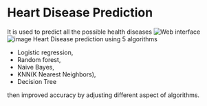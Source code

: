 # Heart Disease Prediction 
It is used to predict all the possible health diseases
![Web interface](https://user-images.githubusercontent.com/103506834/175903501-d27e7782-14e5-41ef-ae20-6ea386d900fb.jpg)
![image](https://user-images.githubusercontent.com/103506834/175905315-17b0e4e2-72f6-4245-85a1-fdf215bfd82d.png)
Heart Disease prediction using 5 algorithms

- Logistic regression,
- Random forest,
- Naive Bayes,
- KNN(K Nearest Neighbors),
- Decision Tree

then improved accuracy by adjusting different aspect of algorithms.

